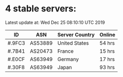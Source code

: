 # 4 stable servers:

Latest update at: Wed Dec 25 08:10:10 UTC 2019

| ID | ASN | Server Country | Online |
| -- | --- | -------------- | ------ |
| #.9FC3 | AS53889 | United States | 54 hrs |
| #.7B41 | AS20473 | France | 15 hrs |
| #.E0CF | AS63949 | Germany | 17 hrs |
| #.30F8 | AS63949 | Japan | 93 hrs |

